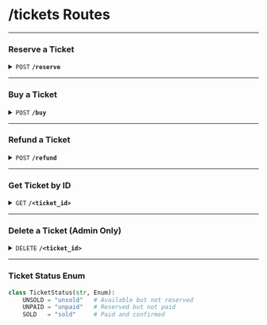 # /tickets Routes

---

### Reserve a Ticket

<details>
<summary><code>POST</code> <code><b>/reserve</b></code></summary>

**Description:**  
Reserves a ticket for a user for a given activity. Sets ticket status to `UNPAID`.

**Headers**

| key             | required | data type | description             |
| --------------- | -------- | --------- | ----------------------- |
| `Authorization` | true     | string    | Bearer token from login |

**Request Body:**

| Field         | Type | Required | Description        |
| ------------- | ---- | -------- | ------------------ |
| `user_id`     | UUID | true     | ID of the user     |
| `activity_id` | UUID | true     | ID of the activity |

**Responses:**

| Code | Description                      |
| ---- | -------------------------------- |
| 201  | Ticket reserved successfully     |
| 400  | Tickets sold out or invalid data |
| 500  | Internal server error            |

</details>

---

### Buy a Ticket

<details>
<summary><code>POST</code> <code><b>/buy</b></code></summary>

**Description:**  
Completes a previously reserved ticket. Updates status from `UNPAID` to `SOLD`.

**Headers**

| key             | required | data type | description             |
| --------------- | -------- | --------- | ----------------------- |
| `Authorization` | true     | string    | Bearer token from login |

**Request Body:**

| Field       | Type | Required | Description             |
| ----------- | ---- | -------- | ----------------------- |
| `ticket_id` | UUID | true     | ID of the ticket to buy |

**Responses:**

| Code | Description                   |
| ---- | ----------------------------- |
| 200  | Ticket purchased successfully |
| 400  | Ticket not in unpaid state    |
| 404  | Ticket not found              |
| 500  | Internal server error         |

</details>

---

### Refund a Ticket

<details>
<summary><code>POST</code> <code><b>/refund</b></code></summary>

**Description:**  
Refunds a ticket. Sets status back to `UNSOLD`.


**Headers**

| key             | required | data type | description             |
| --------------- | -------- | --------- | ----------------------- |
| `Authorization` | true     | string    | Bearer token from login |

**Request Body:**

| Field       | Type | Required | Description                |
| ----------- | ---- | -------- | -------------------------- |
| `ticket_id` | UUID | true     | ID of the ticket to refund |

**Responses:**

| Code | Description                          |
| ---- | ------------------------------------ |
| 200  | Ticket refunded successfully         |
| 400  | Ticket already used or cannot refund |
| 404  | Ticket not found                     |
| 500  | Internal server error                |

</details>

---

### Get Ticket by ID

<details>
<summary><code>GET</code> <code><b>/&lt;ticket_id&gt;</b></code></summary>

**Description:**  
Retrieves details of a single ticket.


**Headers**

| key             | required | data type | description             |
| --------------- | -------- | --------- | ----------------------- |
| `Authorization` | true     | string    | Bearer token from login |

**Responses:**

| Code | Description           |
| ---- | --------------------- |
| 200  | Ticket details        |
| 404  | Ticket not found      |
| 500  | Internal server error |

</details>

---

### Delete a Ticket (Admin Only)

<details>
<summary><code>DELETE</code> <code><b>/&lt;ticket_id&gt;</b></code></summary>

**Description:**  
Deletes a ticket (usually soft-delete or admin only).


**Headers**

| key             | required | data type | description             |
| --------------- | -------- | --------- | ----------------------- |
| `Authorization` | true     | string    | Bearer token from login |

**Responses:**

| Code | Description           |
| ---- | --------------------- |
| 204  | Ticket deleted        |
| 404  | Ticket not found      |
| 500  | Internal server error |

</details>

---

### Ticket Status Enum

```python
class TicketStatus(str, Enum):
    UNSOLD = "unsold"   # Available but not reserved
    UNPAID = "unpaid"   # Reserved but not paid
    SOLD   = "sold"     # Paid and confirmed
